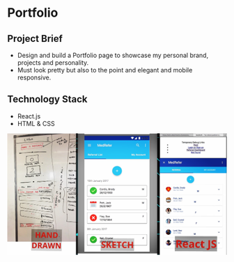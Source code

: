 # Portfolio

## Project Brief
* Design and build a Portfolio page to showcase my personal brand, projects and personality.
* Must look pretty but also to the point and elegant and mobile responsive. 

## Technology Stack
* React.js
* HTML & CSS

![Comparison](https://github.com/iankhor/files/blob/master/MedReFR/05%20.%20Wireferame%20-%20Concept%20Design%20Build%20comparison.jpg)
